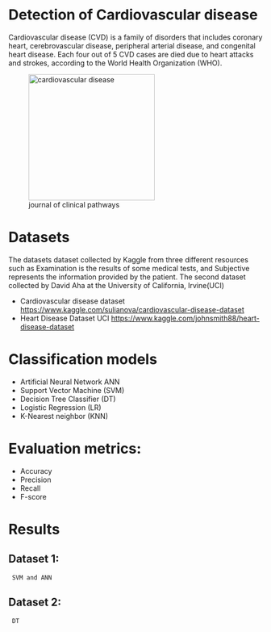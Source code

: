 # Detection of Cardiovascular disease
Cardiovascular disease (CVD) is a family of disorders that includes coronary heart, cerebrovascular disease, peripheral
arterial disease, and congenital heart disease. Each four out of 5 CVD cases are died due to heart attacks and strokes,
according to the World Health Organization (WHO).

<figure>
  <img width="250"  alt="cardiovascular disease" src="https://user-images.githubusercontent.com/29495885/115125597-ea21d880-9fd1-11eb-9ba6-e142ef38d235.png">
  <figcaption>journal of clinical pathways</figcaption>
</figure>


# Datasets
The datasets dataset collected by Kaggle from three different resources such as Examination is the results of some medical tests, and Subjective represents the information provided by the patient. The second dataset collected by David Aha at the University of California, Irvine(UCI)

  - Cardiovascular disease dataset 
    https://www.kaggle.com/sulianova/cardiovascular-disease-dataset
   - Heart Disease Dataset UCI https://www.kaggle.com/johnsmith88/heart-disease-dataset

# Classification models 
  - Artificial Neural Network ANN
  - Support Vector Machine (SVM)
  - Decision Tree Classifier (DT)
  - Logistic Regression (LR)
  - K-Nearest neighbor (KNN)

# Evaluation metrics: 
  - Accuracy 
  - Precision
  - Recall
  - F-score
# Results
  ## Dataset 1:
     SVM and ANN
  ## Dataset 2:
     DT
 
